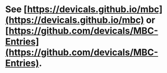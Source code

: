 # See [https://devicals.github.io/mbc](https://devicals.github.io/mbc) or [https://github.com/devicals/MBC-Entries](https://github.com/devicals/MBC-Entries).
